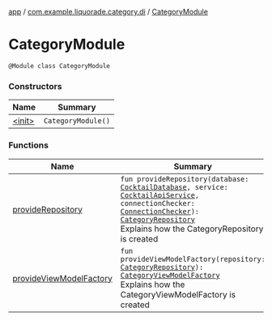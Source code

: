 [app](../../index.md) / [com.example.liquorade.category.di](../index.md) / [CategoryModule](./index.md)

# CategoryModule

`@Module class CategoryModule`

### Constructors

| Name | Summary |
|---|---|
| [&lt;init&gt;](-init-.md) | `CategoryModule()` |

### Functions

| Name | Summary |
|---|---|
| [provideRepository](provide-repository.md) | `fun provideRepository(database: `[`CocktailDatabase`](../../com.example.liquorade.database/-cocktail-database/index.md)`, service: `[`CocktailApiService`](../../com.example.liquorade.network/-cocktail-api-service/index.md)`, connectionChecker: `[`ConnectionChecker`](../../com.example.liquorade.network/-connection-checker/index.md)`): `[`CategoryRepository`](../../com.example.liquorade.repository/-category-repository/index.md)<br>Explains how the CategoryRepository is created |
| [provideViewModelFactory](provide-view-model-factory.md) | `fun provideViewModelFactory(repository: `[`CategoryRepository`](../../com.example.liquorade.repository/-category-repository/index.md)`): `[`CategoryViewModelFactory`](../../com.example.liquorade.category/-category-view-model-factory/index.md)<br>Explains how the CategoryViewModelFactory is created |

